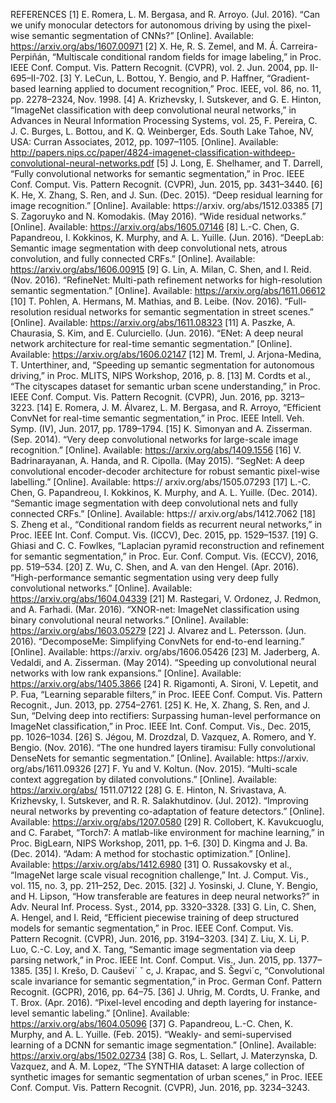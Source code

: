 REFERENCES
[1] E. Romera, L. M. Bergasa, and R. Arroyo. (Jul. 2016). “Can we unify monocular detectors for autonomous driving by using the pixel-wise semantic segmentation of CNNs?” [Online]. Available: https://arxiv.org/abs/1607.00971
[2] X. He, R. S. Zemel, and M. Á. Carreira-Perpiñán, “Multiscale conditional random fields for image labeling,” in Proc. IEEE Conf. Comput. Vis. Pattern Recognit. (CVPR), vol. 2. Jun. 2004, pp. II-695–II-702.
[3] Y. LeCun, L. Bottou, Y. Bengio, and P. Haffner, “Gradient-based learning applied to document recognition,” Proc. IEEE, vol. 86, no. 11, pp. 2278–2324, Nov. 1998.
[4] A. Krizhevsky, I. Sutskever, and G. E. Hinton, “ImageNet classification with deep convolutional neural networks,” in Advances in Neural Information Processing Systems, vol. 25, F. Pereira, C. J. C. Burges, L. Bottou, and K. Q. Weinberger, Eds. South Lake Tahoe, NV, USA: Curran Associates, 2012, pp. 1097–1105. [Online]. Available: http://papers.nips.cc/paper/4824-imagenet-classification-withdeep-convolutional-neural-networks.pdf
[5] J. Long, E. Shelhamer, and T. Darrell, “Fully convolutional networks for semantic segmentation,” in Proc. IEEE Conf. Comput. Vis. Pattern Recognit. (CVPR), Jun. 2015, pp. 3431–3440.
[6] K. He, X. Zhang, S. Ren, and J. Sun. (Dec. 2015). “Deep residual learning for image recognition.” [Online]. Available: https://arxiv. org/abs/1512.03385
[7] S. Zagoruyko and N. Komodakis. (May 2016). “Wide residual networks.” [Online]. Available: https://arxiv.org/abs/1605.07146
[8] L.-C. Chen, G. Papandreou, I. Kokkinos, K. Murphy, and A. L. Yuille. (Jun. 2016). “DeepLab: Semantic image segmentation with deep convolutional nets, atrous convolution, and fully connected CRFs.” [Online]. Available: https://arxiv.org/abs/1606.00915
[9] G. Lin, A. Milan, C. Shen, and I. Reid. (Nov. 2016). “RefineNet: Multi-path refinement networks for high-resolution semantic segmentation.” [Online]. Available: https://arxiv.org/abs/1611.06612
[10] T. Pohlen, A. Hermans, M. Mathias, and B. Leibe. (Nov. 2016). “Full-resolution residual networks for semantic segmentation in street scenes.” [Online]. Available: https://arxiv.org/abs/1611.08323
[11] A. Paszke, A. Chaurasia, S. Kim, and E. Culurciello. (Jun. 2016). “ENet: A deep neural network architecture for real-time semantic segmentation.” [Online]. Available: https://arxiv.org/abs/1606.02147
[12] M. Treml, J. Arjona-Medina, T. Unterthiner, and, “Speeding up semantic segmentation for autonomous driving,” in Proc. MLITS, NIPS Workshop, 2016, p. 8.
[13] M. Cordts et al., “The cityscapes dataset for semantic urban scene understanding,” in Proc. IEEE Conf. Comput. Vis. Pattern Recognit. (CVPR), Jun. 2016, pp. 3213–3223.
[14] E. Romera, J. M. Álvarez, L. M. Bergasa, and R. Arroyo, “Efficient ConvNet for real-time semantic segmentation,” in Proc. IEEE Intell. Veh. Symp. (IV), Jun. 2017, pp. 1789–1794.
[15] K. Simonyan and A. Zisserman. (Sep. 2014). “Very deep convolutional networks for large-scale image recognition.” [Online]. Available: https://arxiv.org/abs/1409.1556
[16] V. Badrinarayanan, A. Handa, and R. Cipolla. (May 2015). “SegNet: A deep convolutional encoder-decoder architecture for robust semantic pixel-wise labelling.” [Online]. Available: https:// arxiv.org/abs/1505.07293
[17] L.-C. Chen, G. Papandreou, I. Kokkinos, K. Murphy, and A. L. Yuille. (Dec. 2014). “Semantic image segmentation with deep convolutional nets and fully connected CRFs.” [Online]. Available: https:// arxiv.org/abs/1412.7062
[18] S. Zheng et al., “Conditional random fields as recurrent neural networks,” in Proc. IEEE Int. Conf. Comput. Vis. (ICCV), Dec. 2015, pp. 1529–1537.
[19] G. Ghiasi and C. C. Fowlkes, “Laplacian pyramid reconstruction and refinement for semantic segmentation,” in Proc. Eur. Conf. Comput. Vis. (ECCV), 2016, pp. 519–534.
[20] Z. Wu, C. Shen, and A. van den Hengel. (Apr. 2016). “High-performance semantic segmentation using very deep fully convolutional networks.” [Online]. Available: https://arxiv.org/abs/1604.04339
[21] M. Rastegari, V. Ordonez, J. Redmon, and A. Farhadi. (Mar. 2016). “XNOR-net: ImageNet classification using binary convolutional neural networks.” [Online]. Available: https://arxiv.org/abs/1603.05279
[22] J. Alvarez and L. Petersson. (Jun. 2016). “DecomposeMe: Simplifying ConvNets for end-to-end learning.” [Online]. Available: https://arxiv. org/abs/1606.05426
[23] M. Jaderberg, A. Vedaldi, and A. Zisserman. (May 2014). “Speeding up convolutional neural networks with low rank expansions.” [Online]. Available: https://arxiv.org/abs/1405.3866
[24] R. Rigamonti, A. Sironi, V. Lepetit, and P. Fua, “Learning separable filters,” in Proc. IEEE Conf. Comput. Vis. Pattern Recognit., Jun. 2013, pp. 2754–2761.
[25] K. He, X. Zhang, S. Ren, and J. Sun, “Delving deep into rectifiers: Surpassing human-level performance on ImageNet classification,” in Proc. IEEE Int. Conf. Comput. Vis., Dec. 2015, pp. 1026–1034.
[26] S. Jégou, M. Drozdzal, D. Vazquez, A. Romero, and Y. Bengio. (Nov. 2016). “The one hundred layers tiramisu: Fully convolutional DenseNets for semantic segmentation.” [Online]. Available: https://arxiv. org/abs/1611.09326
[27] F. Yu and V. Koltun. (Nov. 2015). “Multi-scale context aggregation by dilated convolutions.” [Online]. Available: https://arxiv.org/abs/ 1511.07122
[28] G. E. Hinton, N. Srivastava, A. Krizhevsky, I. Sutskever, and R. R. Salakhutdinov. (Jul. 2012). “Improving neural networks by preventing co-adaptation of feature detectors.” [Online]. Available: https://arxiv.org/abs/1207.0580
[29] R. Collobert, K. Kavukcuoglu, and C. Farabet, “Torch7: A matlab-like environment for machine learning,” in Proc. BigLearn, NIPS Workshop, 2011, pp. 1–6.
[30] D. Kingma and J. Ba. (Dec. 2014). “Adam: A method for stochastic optimization.” [Online]. Available: https://arxiv.org/abs/1412.6980
[31] O. Russakovsky et al., “ImageNet large scale visual recognition challenge,” Int. J. Comput. Vis., vol. 115, no. 3, pp. 211–252, Dec. 2015.
[32] J. Yosinski, J. Clune, Y. Bengio, and H. Lipson, “How transferable are features in deep neural networks?” in Adv. Neural Inf. Process. Syst., 2014, pp. 3320–3328.
[33] G. Lin, C. Shen, A. Hengel, and I. Reid, “Efficient piecewise training of deep structured models for semantic segmentation,” in Proc. IEEE Conf. Comput. Vis. Pattern Recognit. (CVPR), Jun. 2016, pp. 3194–3203.
[34] Z. Liu, X. Li, P. Luo, C.-C. Loy, and X. Tang, “Semantic image segmentation via deep parsing network,” in Proc. IEEE Int. Conf. Comput. Vis., Jun. 2015, pp. 1377–1385.
[35] I. Krešo, D. Cauševi´ ˇ c, J. Krapac, and S. Šegvi´c, “Convolutional scale invariance for semantic segmentation,” in Proc. German Conf. Pattern Recognit. (GCPR), 2016, pp. 64–75.
[36] J. Uhrig, M. Cordts, U. Franke, and T. Brox. (Apr. 2016). “Pixel-level encoding and depth layering for instance-level semantic labeling.” [Online]. Available: https://arxiv.org/abs/1604.05096
[37] G. Papandreou, L.-C. Chen, K. Murphy, and A. L. Yuille. (Feb. 2015). “Weakly- and semi-supervised learning of a DCNN for semantic image segmentation.” [Online]. Available: https://arxiv.org/abs/1502.02734
[38] G. Ros, L. Sellart, J. Materzynska, D. Vazquez, and A. M. Lopez, “The SYNTHIA dataset: A large collection of synthetic images for semantic segmentation of urban scenes,” in Proc. IEEE Conf. Comput. Vis. Pattern Recognit. (CVPR), Jun. 2016, pp. 3234–3243.
